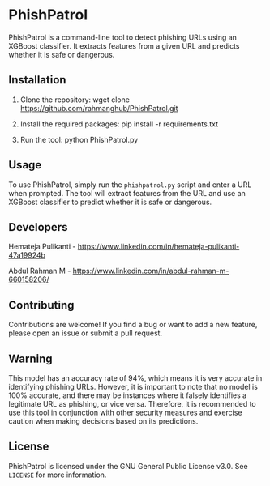 # PhishPatrol

PhishPatrol is a command-line tool to detect phishing URLs using an XGBoost classifier. It extracts features from a given URL and predicts whether it is safe or dangerous.

## Installation

1. Clone the repository: wget clone https://github.com/rahmanghub/PhishPatrol.git


2. Install the required packages: pip install -r requirements.txt


3. Run the tool: python PhishPatrol.py


## Usage

To use PhishPatrol, simply run the `phishpatrol.py` script and enter a URL when prompted. The tool will extract features from the URL and use an XGBoost classifier to predict whether it is safe or dangerous.

## Developers

Hemateja Pulikanti  - https://www.linkedin.com/in/hemateja-pulikanti-47a19924b

Abdul Rahman M      - https://www.linkedin.com/in/abdul-rahman-m-660158206/

## Contributing

Contributions are welcome! If you find a bug or want to add a new feature, please open an issue or submit a pull request.

## Warning

This model has an accuracy rate of 94%, which means it is very accurate in identifying phishing URLs. However, it is important to note that no model is 100% accurate, and there may be instances where it falsely identifies a legitimate URL as phishing, or vice versa. Therefore, it is recommended to use this tool in conjunction with other security measures and exercise caution when making decisions based on its predictions.

## License

PhishPatrol is licensed under the GNU General Public License v3.0. See `LICENSE` for more information.
